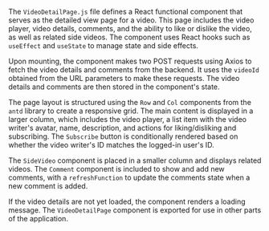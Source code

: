 The `VideoDetailPage.js` file defines a React functional component that serves as the detailed view page for a video. This page includes the video player, video details, comments, and the ability to like or dislike the video, as well as related side videos. The component uses React hooks such as `useEffect` and `useState` to manage state and side effects.

Upon mounting, the component makes two POST requests using Axios to fetch the video details and comments from the backend. It uses the `videoId` obtained from the URL parameters to make these requests. The video details and comments are then stored in the component's state.

The page layout is structured using the `Row` and `Col` components from the `antd` library to create a responsive grid. The main content is displayed in a larger column, which includes the video player, a list item with the video writer's avatar, name, description, and actions for liking/disliking and subscribing. The `Subscribe` button is conditionally rendered based on whether the video writer's ID matches the logged-in user's ID.

The `SideVideo` component is placed in a smaller column and displays related videos. The `Comment` component is included to show and add new comments, with a `refreshFunction` to update the comments state when a new comment is added.

If the video details are not yet loaded, the component renders a loading message. The `VideoDetailPage` component is exported for use in other parts of the application.